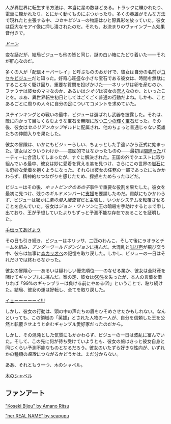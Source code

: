 <!-- title: コセキビジュー -->
<!-- status: 生存 -->

人が異世界に転生する方法は、本当に星の数ほどある。トラックに轢かれたり、電車に轢かれたり、とにかく動くものにぶつかったり。多くの英雄がそんな方法で現れたと主張する中、*コセキビジュー*の物語はひと際異彩を放っていた。彼女は巨大なモアイ像に押し潰されたのだ。それも、お決まりのヴァインブーム効果音付きで。

[_ドーン_](#embed:https://www.youtube.com/live/OTmQwttr1Aw?t=327)

変な話だが、結局ビジューも他の皆と同じ、謎の白い箱にたどり着いた――それが肝心なのだ。

多くの人が「配信オーバーレイ」と呼ぶもののおかげで、彼女は自分の名前が[コセキビジュー](https://www.youtube.com/live/OTmQwttr1Aw?feature=shared&t=381)だと知った。好奇心旺盛な小さな宝石である彼女は、時間を無駄にすることなく駆け回り、重要な質問を投げかけた――ネリッサは卵を産むのか、ファウナは彼女のママなのか、あるいは*シオリ*は彼女の[恋人](https://www.youtube.com/live/OTmQwttr1Aw?feature=shared&t=972)なのか、といったことを。まあ、異世界転生初日としてはごくごく普通の行動だよね。しかも、ことあるごとに周りの人々に自分の[足](https://www.youtube.com/live/OTmQwttr1Aw?feature=shared&t=2669)についてコメントを求めていた。

ステインキングとの戦いの最中、ビジューは選ばれし武器を披露した。それは、敵に向かって目もくらむような宝石を無限に放つ[二つの輝く宝石](https://www.youtube.com/live/OTmQwttr1Aw?feature=shared&t=3377)だった。その後、彼女は*セルリアンカップ*ギルドに配属され、他のちょっと普通じゃない英雄たちの仲間入りを果たした。

彼女の冒険は、いかにもビジューらしい、ちょっとした手違いから正式に始まった。彼女はどういうわけか――意図的ではなかったものの――最初は[間違った](https://www.youtube.com/live/OTmQwttr1Aw?feature=shared&t=4058)パーティーに合流してしまったが、すぐに解決された。王国の外でクエストに取り組んでいる最中、彼女は妙に愛着を覚える[羊](https://www.youtube.com/live/OTmQwttr1Aw?feature=shared&t=4470)を見つけ、さらにこの世界の[岩石](https://www.youtube.com/live/OTmQwttr1Aw?feature=shared&t=5204)にも奇妙な愛着を抱くようになった。それらは彼女の任務の一部であったにもかかわらず、精神的なつながりを感じたため、採掘をためらったほどだ。

ビジューはその後、*ホットピンクのあの子*事件で重要な役割を果たした。彼女を最初に見つけ、残りのギルドメンバーに[支援](https://www.youtube.com/live/OTmQwttr1Aw?feature=shared&t=5851)を要請したのだ。貢献にもかかわらず、ビジューは密かに*悪の潜入捜査官*だと主張し、いつかシステムを転覆させることを企んでいた。彼女は*ジョン・ワトソン*に王の暗殺を手助けするとまで申し出ており、王が予想していたよりもずっと予測不能な存在であることを証明した。

[手伝ってあげよう](#embed:https://www.youtube.com/live/OTmQwttr1Aw?feature=shared&t=6329)

その日も引き続き、ビジューはネリッサ、二匹のわんこ、そして後にラオラとチームを組み、*アンダーワールドダンジョン*に挑んだ。大混乱と[叫び声](https://www.youtube.com/live/Fr6yMByDTIs?feature=shared&t=3318v)が飛び交う中、彼らは無事に[森カリオペ](https://www.youtube.com/live/Fr6yMByDTIs?feature=shared&t=4986)の記憶を取り戻した。しかし、ビジューの一日はそれだけでは終わらなかった。

彼女の冒険心――あるいは疑わしい優先順位――のなせる業か、彼女は全財産を賭けてギャンブルに挑んだ。案の定、彼女は[60%](https://www.youtube.com/live/Fr6yMByDTIs?feature=shared&t=7354)を失ったが、本人の言葉を借りれば「99%のギャンブラーは負ける前にやめる(?)」ということで、粘り続けた。結局、彼女の運は好転し、全てを取り戻した。

[イェーーーーーイ!!!](#embed:https://www.youtube.com/live/Fr6yMByDTIs?feature=shared&t=8864)

しかし、彼女の行動は、頭の中の声たちの眉をひそめさせたかもしれない。なんといっても、この領域の「英雄」とされた人物の一人が、自分を信頼した王を公然と転覆させようと企むギャンブル愛好家だったのだから。

しかし、その混沌とした気質にもかかわらず、ビジューの一日は波乱に富んでいた。そして、この先に何が待ち受けていようとも、彼女の旅はきっと彼女自身と同じくらい予測不能なものとなるだろう。彼女のいたずら好きな性向が、いずれかの種類の*腐敗*につながるかどうかは、まだ分からない。

ああ、それともう一つ、木のシャベル。

[木のシャベル](#embed:https://www.youtube.com/live/Fr6yMByDTIs?t=7886)

## ファンアート

["Koseki Bijou" by Amano Ritsu](https://x.com/Amano_Ritsu827/status/1901978737610301805)

["her REAL NAME" by seapupu](https://x.com/seapupu290495/status/1830258392583242130)
